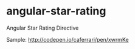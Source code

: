 # angular-star-rating
Angular Star Rating Directive

Sample: http://codepen.io/caferrari/pen/xwrmKe
